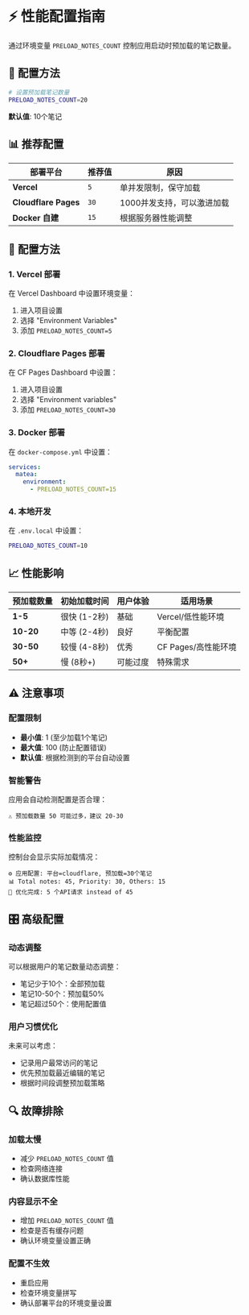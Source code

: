 # ⚡ 性能配置指南

通过环境变量 `PRELOAD_NOTES_COUNT` 控制应用启动时预加载的笔记数量。

## 🎯 配置方法

```bash
# 设置预加载笔记数量
PRELOAD_NOTES_COUNT=20
```

**默认值**: 10个笔记

## 📊 推荐配置

| 部署平台 | 推荐值 | 原因 |
|----------|--------|------|
| **Vercel** | `5` | 单并发限制，保守加载 |
| **Cloudflare Pages** | `30` | 1000并发支持，可以激进加载 |
| **Docker 自建** | `15` | 根据服务器性能调整 |

## 🔧 配置方法

### 1. Vercel 部署
在 Vercel Dashboard 中设置环境变量：
1. 进入项目设置
2. 选择 "Environment Variables"
3. 添加 `PRELOAD_NOTES_COUNT=5`

### 2. Cloudflare Pages 部署
在 CF Pages Dashboard 中设置：
1. 进入项目设置
2. 选择 "Environment variables"
3. 添加 `PRELOAD_NOTES_COUNT=30`

### 3. Docker 部署
在 `docker-compose.yml` 中设置：
```yaml
services:
  matea:
    environment:
      - PRELOAD_NOTES_COUNT=15
```

### 4. 本地开发
在 `.env.local` 中设置：
```bash
PRELOAD_NOTES_COUNT=10
```

## 📈 性能影响

| 预加载数量 | 初始加载时间 | 用户体验 | 适用场景 |
|------------|--------------|----------|----------|
| **1-5** | 很快 (1-2秒) | 基础 | Vercel/低性能环境 |
| **10-20** | 中等 (2-4秒) | 良好 | 平衡配置 |
| **30-50** | 较慢 (4-8秒) | 优秀 | CF Pages/高性能环境 |
| **50+** | 慢 (8秒+) | 可能过度 | 特殊需求 |

## ⚠️ 注意事项

### 配置限制
- **最小值**: 1 (至少加载1个笔记)
- **最大值**: 100 (防止配置错误)
- **默认值**: 根据检测到的平台自动设置

### 智能警告
应用会自动检测配置是否合理：
```
⚠️ 预加载数量 50 可能过多，建议 20-30
```

### 性能监控
控制台会显示实际加载情况：
```
⚙️ 应用配置: 平台=cloudflare, 预加载=30个笔记
📊 Total notes: 45, Priority: 30, Others: 15
🎯 优化完成: 5 个API请求 instead of 45
```

## 🎛️ 高级配置

### 动态调整
可以根据用户的笔记数量动态调整：
- 笔记少于10个：全部预加载
- 笔记10-50个：预加载50%
- 笔记超过50个：使用配置值

### 用户习惯优化
未来可以考虑：
- 记录用户最常访问的笔记
- 优先预加载最近编辑的笔记
- 根据时间段调整预加载策略

## 🔍 故障排除

### 加载太慢
- 减少 `PRELOAD_NOTES_COUNT` 值
- 检查网络连接
- 确认数据库性能

### 内容显示不全
- 增加 `PRELOAD_NOTES_COUNT` 值
- 检查是否有缓存问题
- 确认环境变量设置正确

### 配置不生效
- 重启应用
- 检查环境变量拼写
- 确认部署平台的环境变量设置
